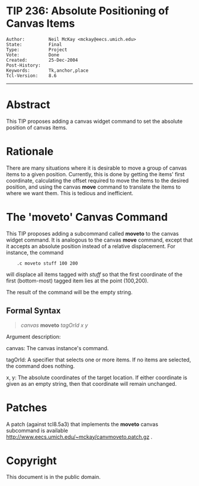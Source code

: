 # TIP 236: Absolute Positioning of Canvas Items
	Author:         Neil McKay <mckay@eecs.umich.edu>
	State:          Final
	Type:           Project
	Vote:           Done
	Created:        25-Dec-2004
	Post-History:   
	Keywords:       Tk,anchor,place
	Tcl-Version:    8.6
-----

# Abstract

This TIP proposes adding a canvas widget command to set the absolute position
of canvas items.

# Rationale

There are many situations where it is desirable to move a group of canvas
items to a given position. Currently, this is done by getting the items' first
coordinate, calculating the offset required to move the items to the desired
position, and using the canvas **move** command to translate the items to
where we want them. This is tedious and inefficient.

# The 'moveto' Canvas Command

This TIP proposes adding a subcommand called **moveto** to the canvas widget
command. It is analogous to the canvas **move** command, except that it
accepts an absolute position instead of a relative displacement. For instance,
the command

		.c moveto stuff 100 200

will displace all items tagged with _stuff_ so that the first coordinate of
the first \(bottom-most\) tagged item lies at the point \(100,200\).

The result of the command will be the empty string.

## Formal Syntax

 > _canvas_ **moveto** _tagOrId_ _x_ _y_

Argument description:

 canvas: The canvas instance's command.

 tagOrId: A specifier that selects one or more items. If no items are
 selected, the command does nothing.

 x, y: The absolute coordinates of the target location. If either coordinate
 is given as an empty string, then that coordinate will remain unchanged.

# Patches

A patch \(against tcl8.5a3\) that implements the **moveto** canvas subcommand
is available <http://www.eecs.umich.edu/~mckay/canvmoveto.patch.gz> .

# Copyright

This document is in the public domain.

